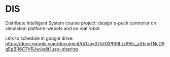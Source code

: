 # DIS
Distribute Intelligent System course project: design e-puck controller on simulation platform-webots and on real robot

Link to schedule in google drive:
https://docs.google.com/document/d/1zay07lsRXPRt0hLrI9Rc_xXbjwTNcD9gEpBR6C7VRJw/edit?usp=sharing
